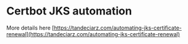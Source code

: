 # Certbot JKS automation
More details here [https://tandeciarz.com/automating-jks-certificate-renewal](https://tandeciarz.com/automating-jks-certificate-renewal)
